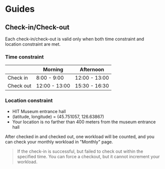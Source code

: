 # Guides

## Check-in/Check-out

Each check-in/check-out is valid only when both time constraint and location constraint are met.

### Time constraint

||Morning|Afternoon|
|-|-|-|
|Check in|8:00 - 9:00|12:00 - 13:00|
|Check out|12:00 - 13:00|15:30 - 16:30|

### Location constraint

+ HIT Museum entrance hall
+ (latitude, longitude) = (45.751057, 126.63867)
+ Your location is no farther than 400 meters from the museum entrance hall

After checked in and checked out, one workload will be counted, and you can check your monthly workload in "Monthly" page.

> If the check-in is successful, but failed to check out within the specified time. You can force a checkout, but it cannot increment your workload.

